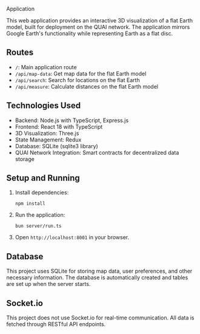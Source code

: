  Application

This web application provides an interactive 3D visualization of a flat Earth model, built for deployment on the QUAI network. The application mirrors Google Earth's functionality while representing Earth as a flat disc.

## Routes

- `/`: Main application route
- `/api/map-data`: Get map data for the flat Earth model
- `/api/search`: Search for locations on the flat Earth
- `/api/measure`: Calculate distances on the flat Earth model

## Technologies Used

- Backend: Node.js with TypeScript, Express.js
- Frontend: React 18 with TypeScript
- 3D Visualization: Three.js
- State Management: Redux
- Database: SQLite (sqlite3 library)
- QUAI Network Integration: Smart contracts for decentralized data storage

## Setup and Running

1. Install dependencies:
   ```
   npm install
   ```

2. Run the application:
   ```
   bun server/run.ts
   ```

3. Open `http://localhost:8001` in your browser.

## Database

This project uses SQLite for storing map data, user preferences, and other necessary information. The database is automatically created and tables are set up when the server starts.

## Socket.io

This project does not use Socket.io for real-time communication. All data is fetched through RESTful API endpoints.

